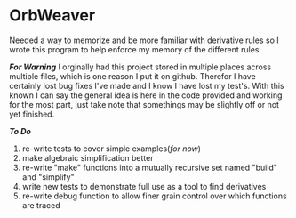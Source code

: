 # OrbWeaver
Needed a way to memorize and be more familiar with derivative rules so I wrote this program to help enforce my memory of the different rules.

***For Warning***
I orginally had this project stored in multiple places across multiple files, which is one reason I put it on github. Therefor I have certainly lost bug fixes I've made and I know I have lost my test's. With this known I can say the general idea is here in the code provided and working for the most part, just take note that somethings may be slightly off or not yet finished.

***To Do***
1) re-write tests to cover simple examples(*for now*)
2) make algebraic simplification better
3) re-write "make" functions into a mutually recursive set named "build" and "simplify"
4) write new tests to demonstrate full use as a tool to find derivatives
5) re-write debug function to allow finer grain control over which functions are traced
